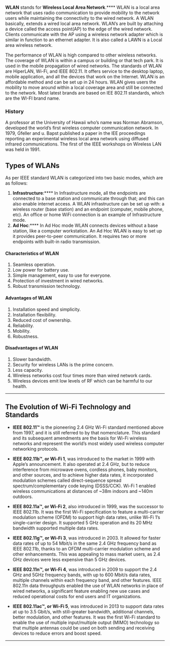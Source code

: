 

**WLAN** stands for **Wireless Local Area Network**.**** WLAN is a local area network that uses radio communication to provide mobility to the network users while maintaining the connectivity to the wired network. A WLAN basically, extends a wired local area network. WLAN’s are built by attaching a device called the access point(AP) to the edge of the wired network. Clients communicate with the AP using a wireless network adapter which is similar in function to an ethernet adapter. It is also called a LAWN is a Local area wireless network. 

The performance of WLAN is high compared to other wireless networks. The coverage of WLAN is within a campus or building or that tech park. It is used in the mobile propagation of wired networks. The standards of WLAN are HiperLAN, Wi-Fi, and IEEE 802.11. It offers service to the desktop laptop, mobile application, and all the devices that work on the Internet. WLAN is an affordable method and can be set up in 24 hours. WLAN gives users the mobility to move around within a local coverage area and still be connected to the network. Most latest brands are based on IEE 802.11 standards, which are the WI-FI brand name. 

### History

A professor at the University of Hawaii who’s name was Norman Abramson, developed the world’s first wireless computer communication network. In 1979, Gfeller and u. Bapst published a paper in the IEE proceedings reporting an experimental wireless local area network using diffused infrared communications. The first of the IEEE workshops on Wireless LAN was held in 1991. 

## Types of WLANs

As per IEEE standard WLAN is categorized into two basic modes, which are as follows:

1. **Infrastructure**:**** In Infrastructure mode, all the endpoints are connected to a base station and communicate through that; and this can also enable internet access. A WLAN infrastructure can be set up with: a wireless router (base station) and an endpoint (computer, mobile phone, etc). An office or home WiFi connection is an example of Infrastructure mode.
2. **Ad Hoc**:**** In Ad Hoc mode WLAN connects devices without a base station, like a computer workstation. An Ad Hoc WLAN is easy to set up it provides peer-to-peer communication. It requires two or more endpoints with built-in radio transmission.


#### Characteristics of WLAN

1. Seamless operation.
2. Low power for battery use.
3. Simple management, easy to use for everyone.
4. Protection of investment in wired networks.
5. Robust transmission technology.

#### Advantages of WLAN

1. Installation speed and simplicity.
2. Installation flexibility.
3. Reduced cost of ownership.
4. Reliability.
5. Mobility.
6. Robustness.

#### Disadvantages of WLAN

1. Slower bandwidth.
2. Security for wireless LANs is the prime concern.
3. Less capacity.
4. Wireless networks cost four times more than wired network cards.
5. Wireless devices emit low levels of RF which can be harmful to our health.

---

## The Evolution of Wi-Fi Technology and Standards

- **IEEE 802.11™** is the pioneering 2.4 GHz Wi-Fi standard mentioned above from 1997, and it is still referred to by that nomenclature. This standard and its subsequent amendments are the basis for Wi-Fi wireless networks and represent the world’s most widely used wireless computer networking protocols.
  
- **IEEE 802.11b™, or Wi-Fi 1**, was introduced to the market in 1999 with Apple’s announcement. It also operated at 2.4 GHz, but to reduce interference from microwave ovens, cordless phones, baby monitors, and other sources, and to achieve higher data rates, it incorporated modulation schemes called direct-sequence spread spectrum/complementary code keying (DSSS/CCK). Wi-Fi 1 enabled wireless communications at distances of ~38m indoors and ~140m outdoors.
  
- **IEEE 802.11a™, or Wi-Fi 2**, also introduced in 1999, was the successor to IEEE 802.11b. It was the first Wi-Fi specification to feature a multi-carrier modulation scheme (OFDM) to support high data rates, unlike Wi-Fi 1’s single-carrier design. It supported 5 GHz operation and its 20 MHz bandwidth supported multiple data rates.
  
- **IEEE 802.11g™, or Wi-Fi 3**, was introduced in 2003. It allowed for faster data rates of up to 54 Mbit/s in the same 2.4 GHz frequency band as IEEE 802.11b, thanks to an OFDM multi-carrier modulation scheme and other enhancements. This was appealing to mass market users, as 2.4 GHz devices were less expensive than 5 GHz devices.
  
- **IEEE 802.11n™, or Wi-Fi 4**, was introduced in 2009 to support the 2.4 GHz and 5GHz frequency bands, with up to 600 Mbit/s data rates, multiple channels within each frequency band, and other features. IEEE 802.11n data throughputs enabled the use of WLAN networks in place of wired networks, a significant feature enabling new use cases and reduced operational costs for end users and IT organizations.
  
- **IEEE 802.11ac™, or Wi-Fi 5**, was introduced in 2013 to support data rates at up to 3.5 Gbit/s, with still-greater bandwidth, additional channels, better modulation, and other features. It was the first Wi-Fi standard to enable the use of multiple input/multiple output (MIMO) technology so that multiple antennas could be used on both sending and receiving devices to reduce errors and boost speed.

---

